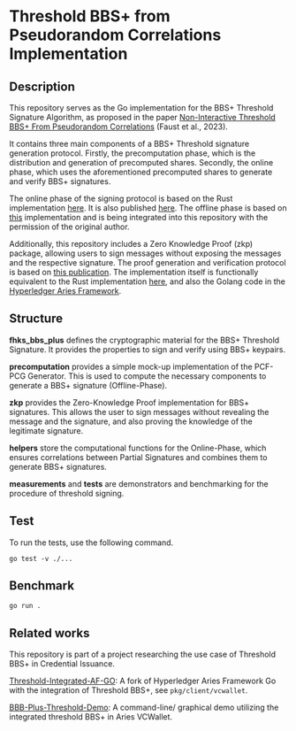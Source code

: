 # Threshold BBS+ from Pseudorandom Correlations Implementation

## Description

This repository serves as the Go implementation for the BBS+ Threshold Signature Algorithm, as proposed in the paper [Non-Interactive Threshold BBS+ From Pseudorandom Correlations](https://eprint.iacr.org/2023/1076.pdf) (Faust et al., 2023).

It contains three main components of a BBS+ Threshold signature generation protocol. Firstly, the precomputation phase, which is the distribution and generation of precomputed shares. Secondly, the online phase, which uses the aforementioned precomputed shares to generate and verify BBS+ signatures.


The online phase of the signing protocol is based on the Rust implementation [here](https://github.com/AppliedCryptoGroup/NI-Threshold-BBS-Plus-Code). It is also published [here](https://github.com/AppliedCryptoGroup/NI-Threshold-BBS-Plus-Code). The offline phase is based on [this](https://github.com/leandro-ro/Threshold-BBS-Plus-PCG) implementation and is being integrated into this repository with the permission of the original author.

Additionally, this repository includes a Zero Knowledge Proof (zkp) package, allowing users to sign messages without exposing the messages and the respective signature. The proof generation and verification protocol is based on [this publication](https://eprint.iacr.org/2016/663.pdf). The implementation itself is functionally equivalent to the Rust implementation [here](https://github.com/mattrglobal/bbs-signatures), and also the Golang code in the [Hyperledger Aries Framework](https://github.com/hyperledger-archives/aries-framework-go/tree/main/pkg/crypto/primitive/bbs12381g2pub).

## Structure
**fhks_bbs_plus** defines the cryptographic material for the BBS+ Threshold Signature. It provides the properties to sign and verify using BBS+ keypairs.

**precomputation** provides a simple mock-up implementation of the PCF-PCG Generator. This is used to compute the necessary components to generate a BBS+ signature (Offline-Phase).

**zkp** provides the Zero-Knowledge Proof implementation for BBS+ signatures. This allows the user to sign messages without revealing the message and the signature, and also proving the knowledge of the legitimate signature.

**helpers** store the computational functions for the Online-Phase, which ensures correlations between Partial Signatures and combines them to generate BBS+ signatures.

**measurements** and **tests** are demonstrators and benchmarking for the procedure of threshold signing.

## Test
To run the tests, use the following command. 

```
go test -v ./...
```

## Benchmark

```
go run .
```

## Related works
This repository is part of a project researching the use case of Threshold BBS+ in Credential Issuance.

[Threshold-Integrated-AF-GO](https://github.com/perun-network/aries-framework-go): A fork of Hyperledger Aries Framework Go with the integration of Threshold BBS+, see `pkg/client/vcwallet`.

[BBB-Plus-Threshold-Demo](https://github.com/perun-network/threshold-bbs-plus-frontend): A command-line/ graphical demo utilizing the integrated threshold BBS+ in Aries VCWallet. 
